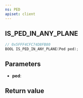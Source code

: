 ```yaml
---
ns: PED
apiset: client
---
```

## IS_PED_IN_ANY_PLANE

```c
// 0x5FFF4CFC74D8FB80
BOOL IS_PED_IN_ANY_PLANE(Ped ped);
```


## Parameters
* **ped**:

## Return value